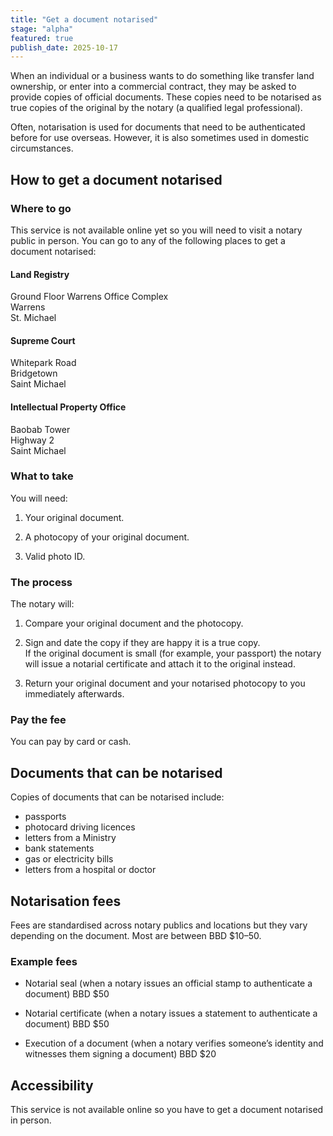 ```yaml
---
title: "Get a document notarised"
stage: "alpha"
featured: true
publish_date: 2025-10-17
---
```


When an individual or a business wants to do something like transfer land ownership, or enter into a commercial contract, they may be asked to provide copies of official documents. These copies need to be notarised as true copies of the original by the notary (a qualified legal professional).

Often, notarisation is used for documents that need to be authenticated before for use overseas. However, it is also sometimes used in domestic circumstances.

## How to get a document notarised

### Where to go

This service is not available online yet so you will need to visit a notary public in person. You can go to any of the following places to get a document notarised:

#### Land Registry
Ground Floor Warrens Office Complex  
Warrens  
St. Michael  

#### Supreme Court
Whitepark Road  
Bridgetown  
Saint Michael  

#### Intellectual Property Office
Baobab Tower  
Highway 2  
Saint Michael  


### What to take

You will need:

1. Your original document.

2. A photocopy of your original document.

3. Valid photo ID. 


### The process

The notary will:

1. Compare your original document and the photocopy.

2. Sign and date the copy if they are happy it is a true copy.  
If the original document is small (for example, your passport) the notary will issue a notarial certificate and attach it to the original instead.

3. Return your original document and your notarised photocopy to you immediately afterwards.

### Pay the fee

You can pay by card or cash.

## Documents that can be notarised

Copies of documents that can be notarised include:

- passports
- photocard driving licences
- letters from a Ministry
- bank statements
- gas or electricity bills
- letters from a hospital or doctor

## Notarisation fees

Fees are standardised across notary publics and locations but they vary depending on the document. Most are between BBD $10–50.

### Example fees

- Notarial seal (when a notary issues an official stamp to authenticate a document) BBD $50

- Notarial certificate (when a notary issues a statement to authenticate a document) BBD $50

- Execution of a document (when a notary verifies someone’s identity and witnesses them signing a document) BBD $20 

## Accessibility

This service is not available online so you have to get a document notarised in person.
